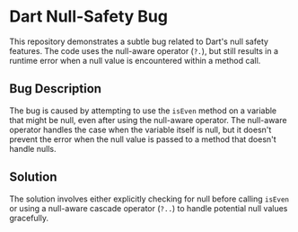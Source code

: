 # Dart Null-Safety Bug

This repository demonstrates a subtle bug related to Dart's null safety features. The code uses the null-aware operator (`?.`), but still results in a runtime error when a null value is encountered within a method call.

## Bug Description

The bug is caused by attempting to use the `isEven` method on a variable that might be null, even after using the null-aware operator. The null-aware operator handles the case when the variable itself is null, but it doesn't prevent the error when the null value is passed to a method that doesn't handle nulls.

## Solution

The solution involves either explicitly checking for null before calling `isEven` or using a null-aware cascade operator (`?..`) to handle potential null values gracefully.